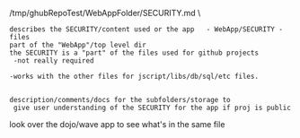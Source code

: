 /tmp/ghubRepoTest/WebAppFolder/SECURITY.md \

	describes the SECURITY/content used or the app   - WebApp/SECURITY - files
	part of the "WebApp"/top level dir 
	the SECURITY is a "part" of the files used for github projects
	 -not really required

	-works with the other files for jscript/libs/db/sql/etc files. 


	description/comments/docs for the subfolders/storage to 
	 give user understanding of the SECURITY for the app if proj is public

look over the dojo/wave app to see what's in the same file




